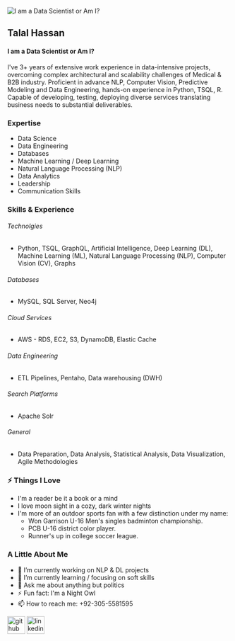 ![I am a Data Scientist or Am I?](https://www.modernschool.org/wp-content/uploads/2021/03/2-1.png)

## Talal Hassan
#### I am a Data Scientist or Am I?
I've 3+ years of extensive work experience in data-intensive projects, overcoming complex architectural and scalability challenges of Medical & B2B industry. Proficient in advance NLP, Computer Vision, Predictive Modeling and Data Engineering, hands-on experience in Python, TSQL, R. Capable of developing, testing, deploying diverse services translating business needs to substantial deliverables.

### Expertise
- Data Science
- Data Engineering
- Databases
- Machine Learning / Deep Learning
- Natural Language Processing (NLP)
- Data Analytics
- Leadership
- Communication Skills

### Skills & Experience
###### Technolgies
- Python, TSQL, GraphQL, Artificial Intelligence, Deep Learning (DL), Machine Learning (ML), Natural Language Processing (NLP), Computer Vision (CV), Graphs
###### Databases
- MySQL, SQL Server, Neo4j
###### Cloud Services
- AWS - RDS, EC2, S3, DynamoDB, Elastic Cache
###### Data Engineering
- ETL Pipelines, Pentaho, Data warehousing (DWH)
###### Search Platforms
- Apache Solr
###### General
- Data Preparation, Data Analysis, Statistical Analysis, Data Visualization, Agile Methodologies

### ⚡ Things I Love
- I'm a reader be it a book or a mind
- I love moon sight in a cozy, dark winter nights
- I'm more of an outdoor sports fan with  a few distinction under my name:
  - Won Garrison U-16 Men's singles badminton championship.
  - PCB U-16 district color player.
  - Runner's up in college soccer league.

### A Little About Me
- 🔭 I’m currently working on NLP & DL projects 
- 🌱 I’m currently learning / focusing on soft skills 
- 💬 Ask me about anything but politics 
- ⚡ Fun fact: I'm a Night Owl 
- 📫 How to reach me: +92-305-5581595 

[<img src='https://cdn.jsdelivr.net/npm/simple-icons@3.0.1/icons/github.svg' alt='github' height='40'>](https://github.com/talalhassann)  [<img src='https://cdn.jsdelivr.net/npm/simple-icons@3.0.1/icons/linkedin.svg' alt='linkedin' height='40'>](https://www.linkedin.com/in/talal-talal/)  


